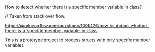 How to detect whether there is a specific member variable in class?

// Taken from stack over flow.

https://stackoverflow.com/questions/1005476/how-to-detect-whether-there-is-a-specific-member-variable-in-class

This is a prototype project to process structs with only specific member variables.
